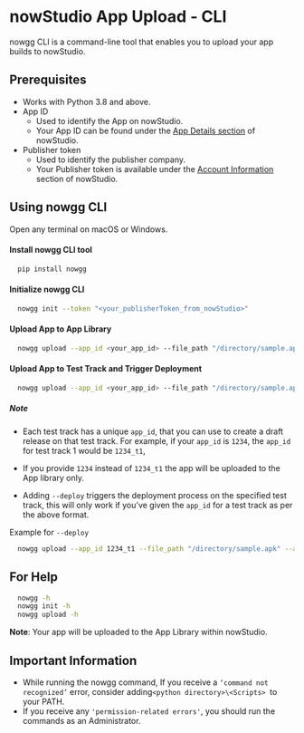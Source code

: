 # nowStudio App Upload - CLI

nowgg CLI is a command-line tool that enables you to upload your app builds to nowStudio.


## Prerequisites

+ Works with Python 3.8 and above.
+ App ID
    + Used to identify the App on nowStudio.
    + Your App ID can be found under the [App Details section](https://docs.now.gg/nowstudio/publish#app-details) of nowStudio.
+ Publisher token
    * Used to identify the publisher company.
    * Your Publisher token is available under the [Account Information](https://docs.now.gg/nowstudio/start-using-nowstudio#ac-info) section of nowStudio.

## Using nowgg CLI

Open any terminal on macOS or Windows.

#### Install nowgg CLI tool
```bash
  pip install nowgg
```
#### Initialize nowgg CLI
```bash
  nowgg init --token "<your_publisherToken_from_nowStudio>"
```

#### Upload App to App Library

```bash
  nowgg upload --app_id <your_app_id> --file_path "/directory/sample.apk" --apk_version <apk_version> --version_code <app_version_code>
```

#### Upload App to Test Track and Trigger Deployment
```bash
  nowgg upload --app_id <your_app_id> --file_path "/directory/sample.apk" --apk_version <apk_version> --version_code <app_version_code> --deploy
```

##### Note
- Each test track has a unique `app_id`, that you can use to create a draft release on that test track. For example, if your `app_id` is `1234`, the `app_id` for test track 1 would be `1234_t1`, 

- If you provide `1234` instead of `1234_t1` the app will be uploaded to the App library only.

- Adding `--deploy` triggers the deployment process on the specified test track, this will only work if you've given the `app_id` for a test track as per the above format.

Example for `--deploy`
```bash
  nowgg upload --app_id 1234_t1 --file_path "/directory/sample.apk" --apk_version 1.0 --version_code 342 --deploy
```


## For Help

```bash
  nowgg -h
  nowgg init -h
  nowgg upload -h
```  

**Note**: Your app will be uploaded to the App Library within nowStudio.

## Important Information

+ While running the nowgg command, If you receive a `‘command not recognized’` error, consider adding` <python directory>\<Scripts>  `to your PATH.
+ If you receive any  `'permission-related errors'`, you should run the commands as an Administrator.